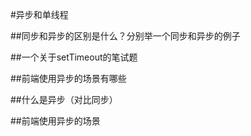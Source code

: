 #异步和单线程




##同步和异步的区别是什么？分别举一个同步和异步的例子




##一个关于setTimeout的笔试题





##前端使用异步的场景有哪些





##什么是异步（对比同步）



##前端使用异步的场景













































































